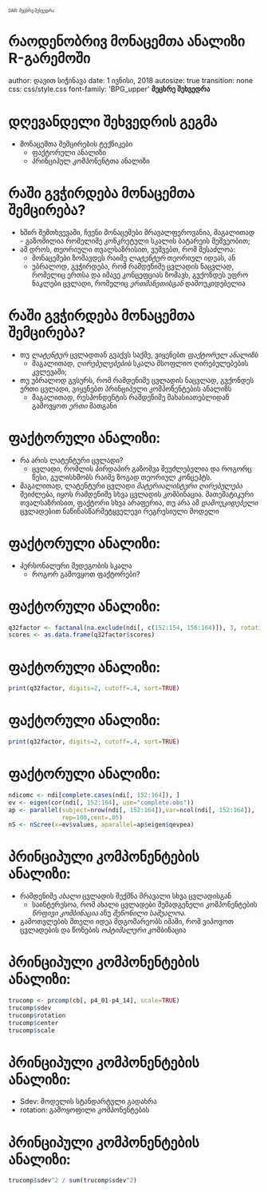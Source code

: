 <div class="header" style="margin-top:0 px;font-size:60%;">DAR: მეცხრე შეხვედრა</div>

რაოდენობრივ მონაცემთა ანალიზი R-გარემოში
========================================================
author: დავით სიჭინავა
date: 1 ივნისი, 2018
autosize: true
transition: none
css: css/style.css
font-family: 'BPG_upper'
<span style="font-weight:bold; font-family:BPG_upper;">მეცხრე შეხვედრა</span>



დღევანდელი შეხვედრის გეგმა
========================================================

- მონაცემთა შემცირების ტექნიკები
	+ ფაქტორული ანალიზი
	+ პრინციპულ კომპონენტთა ანალიზი


რაში გვჭირდება მონაცემთა შემცირება?
========================================================
* ხშირ შემთხვევაში, ჩვენი მონაცემები მრავალფეროვანია, მაგალითად - გაზომილია რომელიმე კონკრეტული სკალის ბატარეის მეშვეობით;
* ამ დროს, თეორიული თვალსაზრისით, ვუშვებთ, რომ შესაძლოა:
	+ მონაცემები ზომავდეს რაიმე _ლატენტურ_ თეორიულ იდეას, ან
	+ უბრალოდ, გვჭირდება, რომ რამდენიმე ცვლადის ნაცვლად, რომელიც ერთსა და იმავე კონცეფციას ზომავს, გვქონდეს უფრო ნაკლები ცვლადი, რომელიც _ერთმანეთისგან_ დამოუკიდებელია
	

რაში გვჭირდება მონაცემთა შემცირება?
========================================================
* თუ _ლატენტურ_ ცვლადთან გვაქვს საქმე, ვიყენებთ _ფაქტორულ ანალიზს_
	+ მაგალითად, _ღირებულებების_ სკალა მსოფლიო ღირებულებების კვლევაში;
* თუ უბრალოდ გვსურს, რომ რამდენიმე ცვლადის ნაცვლად, გვქონდეს ერთი ცვლადი, ვიყენებთ პრინციპული კომპონენტების ანალიზს
	+ მაგალითად, რესპონდენტის რამდენიმე მახასიათებლიდან გამოვყოთ _ერთი_ მათგანი

ფაქტორული ანალიზი:
========================================================
* რა არის ლატენტური ცვლადი?
	+ ცვლადი, რომლის პირდაპირ გაზომვა შეუძლებელია და როგორც წესი, გულისხმობს რაიმე ზოგად თეორიულ კონცეპტს.
* მაგალითად, ლატენტური ცვლადი _მატერიალისტური ღირებულება_ შეიძლება, იყოს რამდენიმე სხვა ცვლადის კომბინაცია. მათემატიკური თვალსაზრისით, ფაქტორი სხვა არაფერია, თუ არა ამ _დამოუკიდებელი_ ცვლადებით ნაწინასწარმეტყველევი რეგრესიული მოდელი


ფაქტორული ანალიზი:
========================================================
* პერსონალური მედეგობის სკალა
	+ როგორ გამოვყოთ ფაქტორები?

ფაქტორული ანალიზი:
========================================================

```r
q32factor <- factanal(na.exclude(ndi[, c(152:154, 156:164)]), 3, rotation="varimax", scores="regression")
scores <- as.data.frame(q32factor$scores)
```

ფაქტორული ანალიზი:
========================================================

```r
print(q32factor, digits=2, cutoff=.4, sort=TRUE)
```

ფაქტორული ანალიზი:
========================================================

```r
print(q32factor, digits=2, cutoff=.4, sort=TRUE)
```


ფაქტორული ანალიზი:
========================================================

```r
ndicomc <- ndi[complete.cases(ndi[, 152:164]), ]
ev <- eigen(cor(ndi[, 152:164], use="complete.obs"))
ap <- parallel(subject=nrow(ndi[, 152:164]),var=ncol(ndi[, 152:164]),
               rep=100,cent=.05)
nS <- nScree(x=ev$values, aparallel=ap$eigen$qevpea)
```

პრინციპული კომპონენტების ანალიზი:
========================================================
* რამდენიმე _ახალი_ ცვლადის შექმნა მრავალი სხვა ცვლადისგან
	+ საინტერესოა, რომ ახალი ცვლადები შემადგენელი კომპონენტების _წრფივი კომბინაცია_ ანუ _შეწონილი საშუალოა_. 
* გამოთვლების მთელი იდეა მდგომარეობს იმაში, რომ ვიპოვოთ ცვლადების და წონების _ოპტიმალური_ კომბინაცია


პრინციპული კომპონენტების ანალიზი:
========================================================

```r
trucomp <- prcomp(cb[, p4_01-p4_14], scale=TRUE)
trucomp$sdev
trucomp$rotation
trucomp$center
trucomp$scale
```

პრინციპული კომპონენტების ანალიზი:
========================================================
* Sdev: მოდელის სტანდარტული გადახრა
* rotation: გამოყოფილი კომპონენტების

პრინციპული კომპონენტების ანალიზი:
========================================================

```r
trucomp$sdev^2 / sum(trucomp$sdev^2)
```
